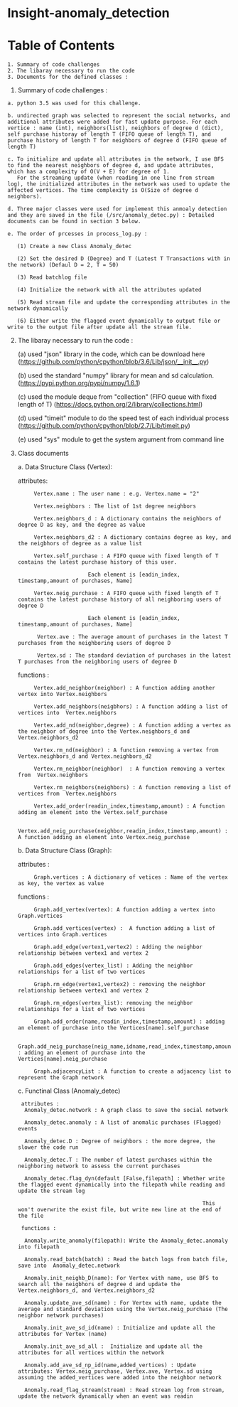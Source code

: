 # Insight-anomaly_detection
# Table of Contents
    1. Summary of code challenges 
    2. The libaray necessary to run the code
    3. Documents for the defined classes : 


 1.  Summary of code challenges :

	a. python 3.5 was used for this challenge.

	b. undirected graph was selected to represent the social networks, and additional attributes were added for fast update purpose. For each vertice : name (int), neighbors(list), neighbors of degree d (dict), self purchase historay of length T (FIFO queue of length T), and purchase history of length T for neighbors of degree d (FIFO queue of length T)  
	
	c. To initialize and update all attributes in the network, I use BFS to find the nearest neighbors of degree d, and update attributes, which has a complexity of O(V + E) for degree of 1. 
	   For the streaming update (when reading in one line from stream log), the initialized attributes in the network was used to update the affected vertices. The time complexity is O(Size of degree d neighbors).  

	d. Three major classes were used for implement this anmoaly detection and they are saved in the file (/src/anomaly_detec.py) : Detailed documents can be found in section 3 below.

	e. The order of prcesses in process_log.py :

	   (1) Create a new Class Anomaly_detec

	   (2) Set the desired D (Degree) and T (Latest T Transactions with in the network) (Defaul D = 2, T = 50)

	   (3) Read batchlog file

	   (4) Initialize the network with all the attributes updated

	   (5) Read stream file and update the corresponding attributes in the network dynamically

	   (6) Either write the flagged event dynamically to output file or write to the output file after update all the stream file. 


2. The libaray necessary to run the code : 

   (a) used "json" library in the code, which can be download here (https://github.com/python/cpython/blob/3.6/Lib/json/__init__.py)
   
   (b) used the standard "numpy" library for mean and sd calculation. (https://pypi.python.org/pypi/numpy/1.6.1)
   
   (c) used the module deque from "collection" (FIFO queue with fixed length of T) (https://docs.python.org/2/library/collections.html)
   
   (d) used "timeit" module to do the speed test of each individual process (https://github.com/python/cpython/blob/2.7/Lib/timeit.py)
   
   (e) used "sys" module to get the system argument from command line 

3. Class documents

	a. Data Structure Class (Vertex):

	attributes:           

			Vertex.name : The user name : e.g. Vertex.name = "2"  

			Vertex.neighbors : The list of 1st degree neighbors  

			Vertex.neighbors_d : A dictionary contains the neighbors of degree D as key, and the degree as value   

			Vertex.neighbors_d2 : A dictionary contains degree as key, and the neigbhors of degree as a value list   

			Vertex.self_purchase : A FIFO queue with fixed length of T contains the latest purchase history of this user.

							 Each element is [eadin_index, timestamp,amount of purchases, Name]

			Vertex.neig_purchase : A FIFO queue with fixed length of T contains the latest purchase history of all neighboring users of degree D 

							 Each element is [eadin_index, timestamp,amount of purchases, Name] 

			 Vertex.ave : The average amount of purchases in the latest T purchases from the neighboring users of degree D  

			 Vertex.sd : The standard deviation of purchases in the latest T purchases from the neighboring users of degree D 

	functions :     

			Vertex.add_neighbor(neighbor) : A function adding another vertex into Vertex.neighbors    

			Vertex.add_neighbors(neigbhors) : A function adding a list of  vertices into  Vertex.neighbors   

			Vertex.add_nd(neighbor,degree) : A function adding a vertex as the neighbor of degree into the Vertex.neighbors_d and Vertex.neighbors_d2

			Vertex.rm_nd(neighbor) : A function removing a vertex from Vertex.neighbors_d and Vertex.neighbors_d2

			Vertex.rm_neighbor(neighbor)  : A function removing a vertex from  Vertex.neighbors

			Vertex.rm_neighbors(neighbors) : A function removing a list of vertices from  Vertex.neighbors

			Vertex.add_order(readin_index,timestamp,amount) : A function adding an element into the Vertex.self_purchase

			Vertex.add_neig_purchase(neighbor,readin_index,timestamp,amount) : A function adding an element into Vertex.neig_purchase

	b. Data Structure Class (Graph):

	 attributes :

			Graph.vertices : A dictionary of vetices : Name of the vertex as key, the vertex as value

	 functions :    

			Graph.add_vertex(vertex): A function adding a vertex into Graph.vertices

			Graph.add_vertices(vertex) :  A function adding a list of  vertices into Graph.vertices

			Graph.add_edge(vertex1,vertex2) : Adding the neighbor relationship between vertex1 and vertex 2

			Graph.add_edges(vertex_list) : Adding the neighbor relationships for a list of two vertices

			Graph.rm_edge(vertex1,vertex2) : removing the neighbor relationship between vertex1 and vertex 2

			Graph.rm_edges(vertex_list): removing the neighbor relationships for a list of two vertices

			Graph.add_order(name,readin_index,timestamp,amount) : adding an element of purchase into the Vertices[name].self_purchase

			Graph.add_neig_purchase(neig_name,idname,read_index,timestamp,amount) : adding an element of purchase into the Vertices[name].neig_purchase

			Graph.adjacencyList : A function to create a adjacency list to represent the Graph network

	c. Functinal Class (Anomaly_detec)

		attributes :
		 Anomaly_detec.network : A graph class to save the social network

		 Anomaly_detec.anomaly : A list of anomalic purchases (Flagged) events

		 Anomaly_detec.D : Degree of neighbors : the more degree, the slower the code run

		 Anomaly_detec.T : The number of latest purchases within the neighboring network to assess the current purchases

		 Anomaly_detec.flag_dyn(default [False,filepath] : Whether write the flagged event dynamically into the filepath while reading and update the stream log

																 This won't overwrite the exist file, but write new line at the end of the file

		functions : 

		 Anomaly.write_anomaly(filepath): Write the Anomaly_detec.anomaly into filepath

		 Anomaly.read_batch(batch) : Read the batch logs from batch file, save into  Anomaly_detec.network

		 Anomaly.init_neighb_D(name): For Vertex with name, use BFS to search all the neigbhors of degree d and update the Vertex.neighbors_d, and Vertex.neighbors_d2

		 Anomaly.update_ave_sd(name) : For Vertex with name, update the average and standard deviation using the Vertex.neig_purchase (The neighbor network purchases)

		 Anomaly.init_ave_sd_id(name) : Initialize and update all the attributes for Vertex (name)

		 Anomaly.init_ave_sd_all :  Initialize and update all the attributes for all vertices within the network

		 Anomaly.add_ave_sd_np_id(name,added_vertices) : Update attributes: Vertex.neig_purchase, Vertex.ave, Vertex.sd using assuming the added_vertices were added into the neighbor network

		 Anomaly.read_flag_stream(stream) : Read stream log from stream, update the network dynamically when an event was readin
   
